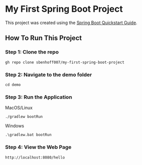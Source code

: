 # My First Spring Boot Project

This project was created using the [Spring Boot Quickstart Guide](https://spring.io/quickstart).

## How To Run This Project

### Step 1: Clone the repo

```gh repo clone sbenhoff007/my-first-spring-boot-project```

### Step 2: Navigate to the demo folder

```cd demo```

### Step 3: Run the Application

MacOS/Linux

```./gradlew bootRun```

Windows

```.\gradlew.bat bootRun```

### Step 4: View the Web Page

```http://localhost:8080/hello```